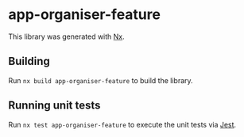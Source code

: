 # app-organiser-feature

This library was generated with [Nx](https://nx.dev).

## Building

Run `nx build app-organiser-feature` to build the library.

## Running unit tests

Run `nx test app-organiser-feature` to execute the unit tests via [Jest](https://jestjs.io).
